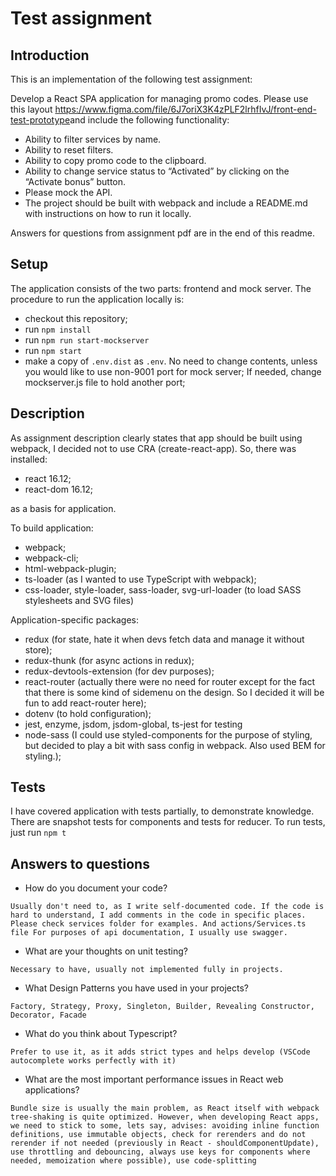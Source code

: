 # Test assignment
## Introduction

This is an implementation of the following test assignment:

Develop a React SPA application for managing promo codes.
Please use this layout https://www.figma.com/file/6J7oriX3K4zPLF2lrhfIvJ/front-end-test-prototype​ and include the following functionality:

- Ability to filter services by name.
- Ability to reset filters.
- Ability to copy promo code to the clipboard.
- Ability to change service status to “Activated” by clicking on the “Activate bonus” button.
- Please mock the API.
- The project should be built with webpack and include a README.md with instructions on how to run it locally.


Answers for questions from assignment pdf are in the end of this readme.

## Setup

The application consists of the two parts: frontend and mock server.
The procedure to run the application locally is:

- checkout this repository;
- run ``npm install``
- run ``npm run start-mockserver``
- run ``npm start``
- make a copy of ``.env.dist`` as ``.env``. No need to change contents, unless you would like to use non-9001 port for mock server; If needed, change mockserver.js file to hold another port;

## Description

As assignment description clearly states that app should be built using webpack, I decided not to use CRA (create-react-app).
So, there was installed:

- react 16.12;
- react-dom 16.12;

as a basis for application.

To build application:

- webpack;
- webpack-cli;
- html-webpack-plugin;
- ts-loader (as I wanted to use TypeScript with webpack);
- css-loader, style-loader, sass-loader, svg-url-loader (to load SASS stylesheets and SVG files)

Application-specific packages:

- redux (for state, hate it when devs fetch data and manage it without store);
- redux-thunk (for async actions in redux);
- redux-devtools-extension (for dev purposes);
- react-router (actually there were no need for router except for the fact that there is some kind of sidemenu on the design. So I decided it will be fun to add react-router here);
- dotenv (to hold configuration);
- jest, enzyme, jsdom, jsdom-global, ts-jest for testing
- node-sass (I could use styled-components for the purpose of styling, but decided to play a bit with sass config in webpack. 
Also used BEM for styling.);


## Tests

I have covered application with tests partially, to demonstrate knowledge.
There are snapshot tests for components and tests for reducer.
To run tests, just run ``npm t``

## Answers to questions

- How do you document your code?

``Usually don't need to, as I write self-documented code. If the code is hard to understand, I add comments in the code in specific places. Please check services folder for examples. And actions/Services.ts file For purposes of api documentation, I usually use swagger.``

- What are your thoughts on unit testing?

``Necessary to have, usually not implemented fully in projects.``

- What Design Patterns you have used in your projects?

``Factory, Strategy, Proxy, Singleton, Builder, Revealing Constructor, Decorator, Facade``

- What do you think about Typescript?

``Prefer to use it, as it adds strict types and helps develop (VSCode autocomplete works perfectly with it)``

- What are the most important performance issues in React web applications?

``Bundle size is usually the main problem, as React itself with webpack tree-shaking is quite optimized. However, when developing React apps, we need to stick to some, lets say, advises: avoiding inline function definitions, use immutable objects, check for rerenders and do not rerender if not needed (previously in React - shouldComponentUpdate), use throttling and debouncing, always use keys for components where needed, memoization where possible), use code-splitting``


